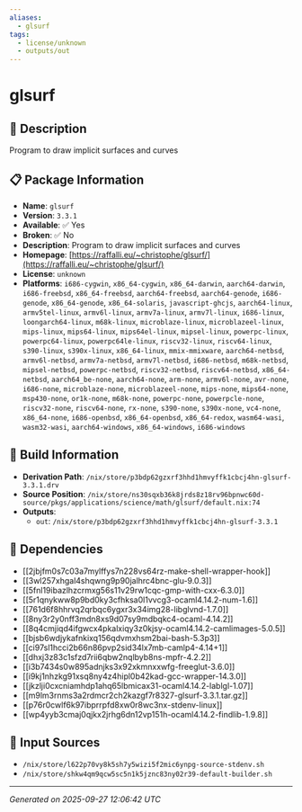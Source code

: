 ```yaml
---
aliases:
  - glsurf
tags:
  - license/unknown
  - outputs/out
---
```


# glsurf

## 📝 Description

Program to draw implicit surfaces and curves

## 📋 Package Information

- **Name**: `glsurf`
- **Version**: `3.3.1`
- **Available**: ✅ Yes
- **Broken**: ✅ No
- **Description**: Program to draw implicit surfaces and curves
- **Homepage**: [https://raffalli.eu/~christophe/glsurf/](https://raffalli.eu/~christophe/glsurf/)
- **License**: `unknown`
- **Platforms**: `i686-cygwin`, `x86_64-cygwin`, `x86_64-darwin`, `aarch64-darwin`, `i686-freebsd`, `x86_64-freebsd`, `aarch64-freebsd`, `aarch64-genode`, `i686-genode`, `x86_64-genode`, `x86_64-solaris`, `javascript-ghcjs`, `aarch64-linux`, `armv5tel-linux`, `armv6l-linux`, `armv7a-linux`, `armv7l-linux`, `i686-linux`, `loongarch64-linux`, `m68k-linux`, `microblaze-linux`, `microblazeel-linux`, `mips-linux`, `mips64-linux`, `mips64el-linux`, `mipsel-linux`, `powerpc-linux`, `powerpc64-linux`, `powerpc64le-linux`, `riscv32-linux`, `riscv64-linux`, `s390-linux`, `s390x-linux`, `x86_64-linux`, `mmix-mmixware`, `aarch64-netbsd`, `armv6l-netbsd`, `armv7a-netbsd`, `armv7l-netbsd`, `i686-netbsd`, `m68k-netbsd`, `mipsel-netbsd`, `powerpc-netbsd`, `riscv32-netbsd`, `riscv64-netbsd`, `x86_64-netbsd`, `aarch64_be-none`, `aarch64-none`, `arm-none`, `armv6l-none`, `avr-none`, `i686-none`, `microblaze-none`, `microblazeel-none`, `mips-none`, `mips64-none`, `msp430-none`, `or1k-none`, `m68k-none`, `powerpc-none`, `powerpcle-none`, `riscv32-none`, `riscv64-none`, `rx-none`, `s390-none`, `s390x-none`, `vc4-none`, `x86_64-none`, `i686-openbsd`, `x86_64-openbsd`, `x86_64-redox`, `wasm64-wasi`, `wasm32-wasi`, `aarch64-windows`, `x86_64-windows`, `i686-windows`

## 🔧 Build Information

- **Derivation Path**: `/nix/store/p3bdp62gzxrf3hhd1hmvyffk1cbcj4hn-glsurf-3.3.1.drv`
- **Source Position**: `/nix/store/ns30sqxb36k8jrds8z18rv96bpnwc60d-source/pkgs/applications/science/math/glsurf/default.nix:74`
- **Outputs**:
  - `out`:  `/nix/store/p3bdp62gzxrf3hhd1hmvyffk1cbcj4hn-glsurf-3.3.1`

## 🔗 Dependencies

- [[2jbjfm0s7c03a7mylffys7n228vs64rz-make-shell-wrapper-hook]]
- [[3wl257xhgal4shqwng9p90jalhrc4bnc-glu-9.0.3]]
- [[5fnl19ibazlhzcrmxg56s11v29rw1cqc-gmp-with-cxx-6.3.0]]
- [[5r1qnykww8p9bd0ky3cfhksa0l1vvcg3-ocaml4.14.2-num-1.6]]
- [[761d6f8hhrvq2qrbqc6ygxr3x34img28-libglvnd-1.7.0]]
- [[8ny3r2y0nff3mdn8xs9d07sy9mdbqkc4-ocaml-4.14.2]]
- [[8q4cmjiqd4ifgwcx4pkalxiqy3z0kjsy-ocaml4.14.2-camlimages-5.0.5]]
- [[bjsb6wdjykafnkixq156qdvmxhsm2bai-bash-5.3p3]]
- [[ci97sl1hcci2b66n86pvp2sid34lx7mb-camlp4-4.14+1]]
- [[dhxj3z83c1sfzd7rii6qbw2nqlbyb8ns-mpfr-4.2.2]]
- [[i3b7434s0w895adnjks3x92xkmnxxwfg-freeglut-3.6.0]]
- [[i9kj1nhzkg91xsq8ny4z4hipl0b42kad-gcc-wrapper-14.3.0]]
- [[jkzlji0cxcniamhdp1ahq65lbmicax31-ocaml4.14.2-lablgl-1.07]]
- [[m9lm3rnms3a2rdmcr2ch2kazgf7r8327-glsurf-3.3.1.tar.gz]]
- [[p76r0cwlf6k97ibprrpfd8xw0r8wc3nx-stdenv-linux]]
- [[wp4yyb3cmaj0qjkx2jrhg6dn12vp151h-ocaml4.14.2-findlib-1.9.8]]

## 📁 Input Sources

- `/nix/store/l622p70vy8k5sh7y5wizi5f2mic6ynpg-source-stdenv.sh`
- `/nix/store/shkw4qm9qcw5sc5n1k5jznc83ny02r39-default-builder.sh`

---
*Generated on 2025-09-27 12:06:42 UTC*

